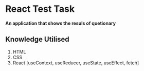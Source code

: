 # React Test Task
**An application that shows the resuls of quetionary** 
## Knowledge Utilised
1. HTML
2. CSS
3. React [useContext, useReducer, useState, useEffect, fetch]
